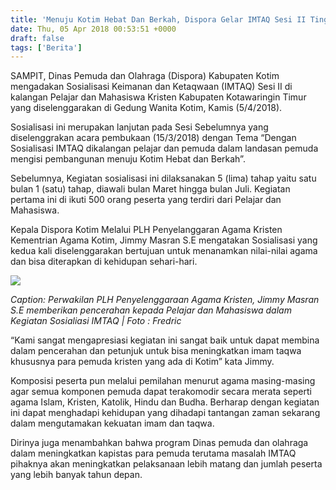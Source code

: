 ```yaml
---
title: 'Menuju Kotim Hebat Dan Berkah, Dispora Gelar IMTAQ Sesi II Tingkat Pelajar Dan Mahasiswa'
date: Thu, 05 Apr 2018 00:53:51 +0000
draft: false
tags: ['Berita']
---
```


SAMPIT, Dinas Pemuda dan Olahraga (Dispora) Kabupaten Kotim mengadakan Sosialisasi Keimanan dan Ketaqwaan (IMTAQ) Sesi II di kalangan Pelajar dan Mahasiswa Kristen Kabupaten Kotawaringin Timur yang diselenggarakan di Gedung Wanita Kotim, Kamis (5/4/2018).

Sosialisasi ini merupakan lanjutan pada Sesi Sebelumnya yang diselenggrakan acara pembukaan (15/3/2018) dengan Tema “Dengan Sosialisasi IMTAQ dikalangan pelajar dan pemuda dalam landasan pemuda mengisi pembangunan menuju Kotim Hebat dan Berkah”.  

Sebelumnya, Kegiatan sosialisasi ini dilaksanakan 5 (lima) tahap yaitu satu bulan 1 (satu) tahap, diawali bulan Maret hingga bulan Juli. Kegiatan pertama ini di ikuti 500 orang peserta yang terdiri dari Pelajar dan Mahasiswa. 

Kepala Dispora Kotim Melalui PLH Penyelanggaran Agama Kristen Kementrian Agama Kotim, Jimmy Masran S.E mengatakan Sosialisasi yang kedua kali diselenggarakan bertujuan untuk menanamkan nilai-nilai agama dan bisa diterapkan di kehidupan sehari-hari. 

![](https://unda.ac.id/2/wp-content/uploads/2019/01/1-1-1-1024x768.jpeg)

_Caption: Perwakilan PLH Penyelenggaraan Agama Kristen, Jimmy Masran S.E memberikan pencerahan kepada Pelajar dan Mahasiswa dalam Kegiatan Sosialiasi IMTAQ | Foto : Fredric_ 

“Kami sangat mengapresiasi kegiatan ini sangat baik untuk dapat membina dalam pencerahan dan petunjuk untuk bisa meningkatkan imam taqwa khususnya para pemuda kristen yang ada di Kotim” kata Jimmy. 

Komposisi peserta pun melalui pemilahan menurut agama masing-masing agar semua komponen pemuda dapat terakomodir secara merata seperti agama Islam, Kristen, Katolik, Hindu dan Budha. Berharap dengan kegiatan ini dapat menghadapi kehidupan yang dihadapi tantangan zaman sekarang dalam mengutamakan kekuatan imam dan taqwa. 

Dirinya juga menambahkan bahwa program Dinas pemuda dan olahraga dalam meningkatkan kapistas para pemuda terutama masalah IMTAQ pihaknya akan meningkatkan pelaksanaan lebih matang dan jumlah peserta yang lebih banyak tahun depan.